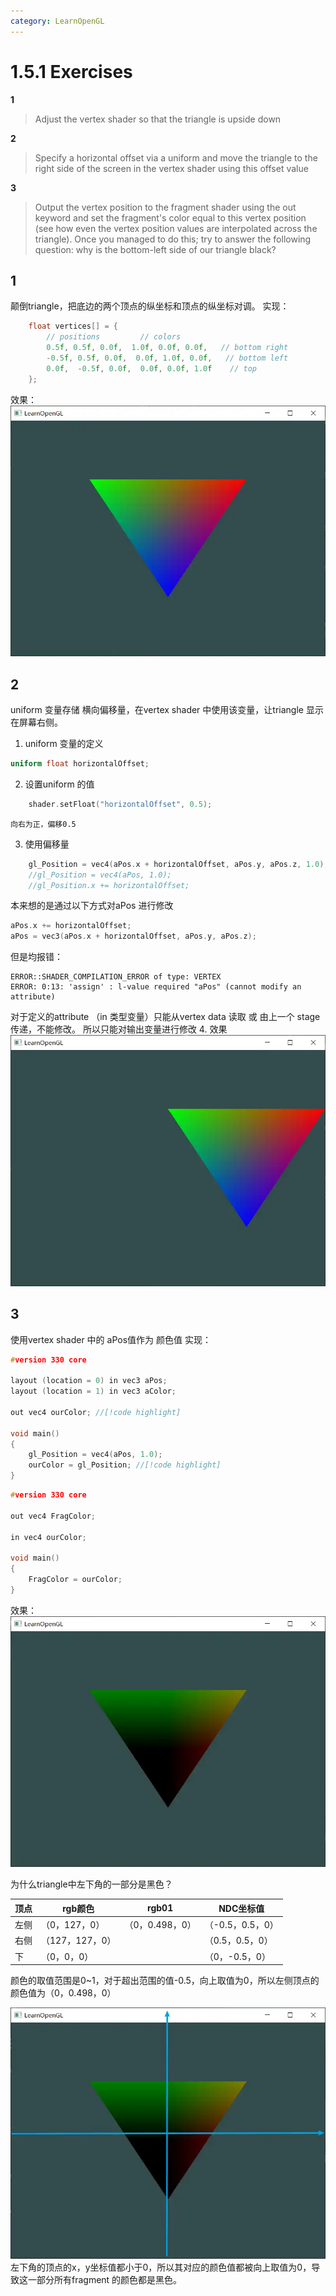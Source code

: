 ```yaml
---
category: LearnOpenGL
---
```

# 1.5.1 Exercises
**1**
>Adjust the vertex shader so that the triangle is upside down

**2**
>Specify a horizontal offset via a uniform and move the triangle to the right side of the screen in the vertex shader using this offset value

**3**
>Output the vertex position to the fragment shader using the out keyword and set the fragment's color equal to this vertex position (see how even the vertex position values are interpolated across the triangle). Once you managed to do this; try to answer the following question: why is the bottom-left side of our triangle black?


## 1
颠倒triangle，把底边的两个顶点的纵坐标和顶点的纵坐标对调。
实现：
``` cpp
    float vertices[] = {
        // positions         // colors
        0.5f, 0.5f, 0.0f,  1.0f, 0.0f, 0.0f,   // bottom right
        -0.5f, 0.5f, 0.0f,  0.0f, 1.0f, 0.0f,   // bottom left
        0.0f,  -0.5f, 0.0f,  0.0f, 0.0f, 1.0f    // top
    };
```
效果：
![|400x318](./attachments/1.5.1%20Exercises.webp)

## 2
uniform 变量存储 横向偏移量，在vertex shader 中使用该变量，让triangle 显示在屏幕右侧。
1. uniform 变量的定义
``` glsl title="vertex shader"
uniform float horizontalOffset;
```
2. 设置uniform 的值
``` cpp title="main.cpp"
    shader.setFloat("horizontalOffset", 0.5);
```
	向右为正，偏移0.5
3. 使用偏移量
``` cpp
    gl_Position = vec4(aPos.x + horizontalOffset, aPos.y, aPos.z, 1.0);
	//gl_Position = vec4(aPos, 1.0);
    //gl_Position.x += horizontalOffset;
```
本来想的是通过以下方式对aPos 进行修改
``` cpp
aPos.x += horizontalOffset;
aPos = vec3(aPos.x + horizontalOffset, aPos.y, aPos.z);
```
但是均报错：
```
ERROR::SHADER_COMPILATION_ERROR of type: VERTEX
ERROR: 0:13: 'assign' : l-value required "aPos" (cannot modify an attribute)
```
对于定义的attribute （in 类型变量）只能从vertex data 读取 或 由上一个 stage 传递，不能修改。
所以只能对输出变量进行修改
4. 效果
![|400x319](./attachments/1.5.1%20Exercises-1.webp)

## 3
使用vertex shader 中的 aPos值作为 颜色值
实现：
``` c title="vs"
#version 330 core

layout (location = 0) in vec3 aPos;
layout (location = 1) in vec3 aColor;

out vec4 ourColor; //[!code highlight]

void main()
{
    gl_Position = vec4(aPos, 1.0);
    ourColor = gl_Position; //[!code highlight]
}
```

``` c title="fs"
#version 330 core

out vec4 FragColor;

in vec4 ourColor;

void main()
{
    FragColor = ourColor;
}
```

效果：
![|400x317](./attachments/1.5.1%20Exercises-2.webp)

为什么triangle中左下角的一部分是黑色？

| 顶点  | rgb颜色       | rgb01       | NDC坐标值       |
| --- | ----------- | ----------- | ------------ |
| 左侧  | （0，127，0）   | （0，0.498，0） | （-0.5，0.5，0） |
| 右侧  | （127，127，0） |             | （0.5，0.5，0）  |
| 下   | （0，0，0）     |             | （0，-0.5，0）   |

颜色的取值范围是0~1，对于超出范围的值-0.5，向上取值为0，所以左侧顶点的颜色值为（0，0.498，0）

![|400x319](./attachments/1.5.1%20Exercises-3.webp)
左下角的顶点的x，y坐标值都小于0，所以其对应的颜色值都被向上取值为0，导致这一部分所有fragment 的颜色都是黑色。

